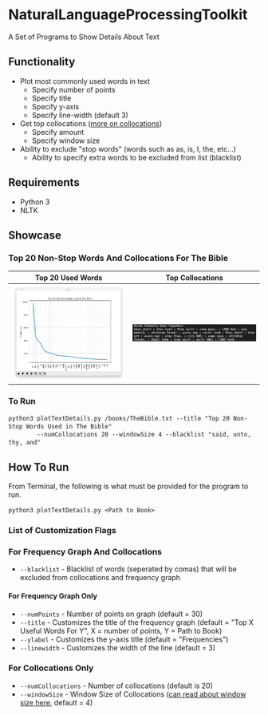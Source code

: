 # NaturalLanguageProcessingToolkit
A Set of Programs to Show Details About Text

## Functionality
 * Plot most commonly used words in text
    * Specify number of points
    * Specify title
    * Specify y-axis
    * Specify line-width (default 3)
 * Get top collocations ([more on collocations](https://nlp.stanford.edu/fsnlp/promo/colloc.pdf))
    * Specify amount
    * Specify window size
 * Ability to exclude "stop words" (words such as as, is, I, the, etc...)
    * Ability to specify extra words to be excluded from list (blacklist)

## Requirements
* Python 3
* NLTK

## Showcase
### Top 20 Non-Stop Words And Collocations For The Bible
| Top 20 Used Words | Top Collocations |
| ------------- | ------------- | 
| <img src="results/TheBibleTop20NonStopWords.png" width="400"> | <img src="results/TheBibleTop20CollocationsNonStop.png" width="400"> | 

### To Run
```
python3 plotTextDetails.py /books/TheBible.txt --title "Top 20 Non-Stop Words Used in The Bible" 
        --numCollocations 20 --windowSize 4 --blacklist "said, unto, thy, and"
```

## How To Run
From Terminal, the following is what must be provided for the program to run.
```
python3 plotTextDetails.py <Path to Book>
```
### List of Customization Flags
### For Frequency Graph And Collocations
 * ```--blacklist``` - Blacklist of words (seperated by comas) that will be excluded from collocations and frequency graph
#### For Frequency Graph Only
 * ```--numPoints``` - Number of points on graph (default = 30)
 * ```--title``` - Customizes the title of the frequency graph (default = "Top X Useful Words For Y", X = number of points, Y = Path to Book)
 * ```--ylabel``` - Customizes the y-axis title (default = "Frequencies")
 * ```--linewidth``` - Customizes the width of the line (default = 3)
### For Collocations Only
 * ```--numCollocations``` - Number of collocations (default is 20)
 * ```--windowSize``` - Window Size of Collocations ([can read about window size here](https://nlp.stanford.edu/fsnlp/promo/colloc.pdf), default = 4)
